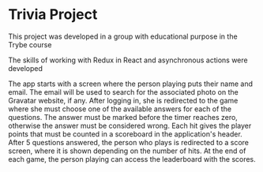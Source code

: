 # Trivia Project

This project was developed in a group with educational purpose in the Trybe course

The skills of working with Redux in React and asynchronous actions were developed

The app starts with a screen where the person playing puts their name and email.
The email will be used to search for the associated photo on the Gravatar website, if any.
After logging in, she is redirected to the game where she must choose one of the available answers for each of the questions. 
The answer must be marked before the timer reaches zero, otherwise the answer must be considered wrong.
Each hit gives the player points that must be counted in a scoreboard in the application's header.
After 5 questions answered, the person who plays is redirected to a score screen, where it is shown depending on the number of hits.
At the end of each game, the person playing can access the leaderboard with the scores.
